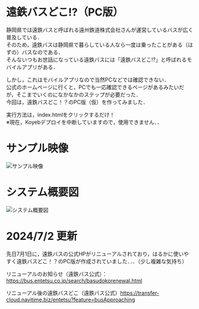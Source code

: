 # 遠鉄バスどこ!?（PC版）
静岡県では遠鉄バスと呼ばれる遠州鉄道株式会社さんが運営しているバスが広く普及している．  
そのため，遠鉄バスは静岡県で暮らしている人なら一度は乗ったことがある（はずの）バスなのである．  
そんないつもお世話になっている遠鉄バスには「遠鉄バスどこ!?」と呼ばれるモバイルアプリがある．  

しかし，これはモバイルアプリなので当然PCなどでは確認できない．  
公式のホームページに行くと，PCでも一応確認できるページがあるみたいだが，そこまでいくのになかなかのステップが必要だった．  
今回は，遠鉄バスどこ！？のPC版（仮）を作ってみました．

実行方法は，index.htmlをクリックするだけ！  
※現在，Koyebデプロイを中断していますので，使用できません．．

# サンプル映像
![サンプル映像](https://github.com/haradakaito/EntetuBus_Stream/assets/75819611/d894e801-00cd-4206-93b3-6e64f152aaaf)

# システム概要図
![システム概要図](https://github.com/haradakaito/EntetuBus_Stream/assets/75819611/188b0610-b04d-43b5-9d09-71801c509cbf)

# 2024/7/2 更新
先日7月1日に，遠鉄バスの公式HPがリニューアルされており，はるかに使いやすく遠鉄バスどこ！？のPC版が作成されていました．．．（少し複雑な気持ち）

リニューアルのお知らせ（遠鉄バス公式）：https://bus.entetsu.co.jp/search/basudokorenewal.html

リニューアル後の遠鉄バスどこ（遠鉄バス公式）https://transfer-cloud.navitime.biz/entetsu?feature=busApproaching
